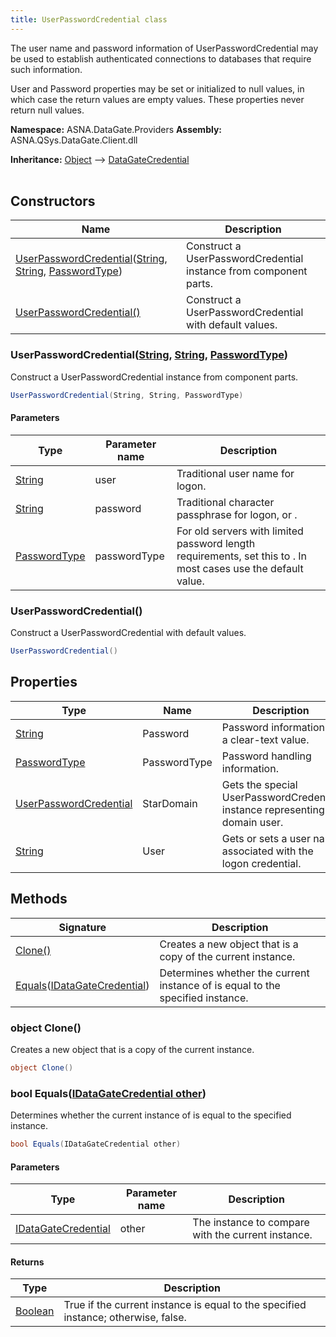 ```yaml
---
title: UserPasswordCredential class
---
```


The user name and password information of UserPasswordCredential may be
used to establish authenticated connections to databases that require
such information.

User and Password properties may be set or initialized to null values,
in which case the return values are empty values.  These properties
never return null values.

**Namespace:** ASNA.DataGate.Providers
**Assembly:** ASNA.QSys.DataGate.Client.dll

**Inheritance:** [Object](https://docs.microsoft.com/en-us/dotnet/api/system.object) --> [DataGateCredential](/reference/datagate/datagate-providers/datagate-credential.html)
<br>
<br>

## Constructors

| Name | Description |
| --- | --- |
| [UserPasswordCredential](#userpasswordcredentialstring-string-passwordtype)([String](https://docs.microsoft.com/en-us/dotnet/api/system.string), [String](https://docs.microsoft.com/en-us/dotnet/api/system.string), [PasswordType](/reference/datagate/datagate-common/password-type.html)) | Construct a UserPasswordCredential instance from component parts.
| [UserPasswordCredential()](#userpasswordcredential) | Construct a UserPasswordCredential with default values.

### UserPasswordCredential([String](https://docs.microsoft.com/en-us/dotnet/api/system.string), [String](https://docs.microsoft.com/en-us/dotnet/api/system.string), [PasswordType](/reference/datagate/datagate-common/password-type.html))

Construct a UserPasswordCredential instance from component parts.

```cs
UserPasswordCredential(String, String, PasswordType)
```

#### Parameters

| Type | Parameter name | Description
| --- | --- | ---
| [String](https://docs.microsoft.com/en-us/dotnet/api/system.string) | user | Traditional user name for logon.
| [String](https://docs.microsoft.com/en-us/dotnet/api/system.string) | password | Traditional character passphrase for logon,            or .            
| [PasswordType](/reference/datagate/datagate-common/password-type.html) | passwordType | For old servers with limited password            length requirements, set this to .            In most cases use the default value.

### UserPasswordCredential()

Construct a UserPasswordCredential with default values.

```cs
UserPasswordCredential()
```

## Properties

| Type | Name | Description
| --- | --- | --- 
| [String](https://learn.microsoft.com/en-us/dotnet/api/system.string?view=net-8.0) | Password | Password information as a clear-text value. |
| [PasswordType](/reference/datagate/datagate-common/password-type.html) | PasswordType | Password handling information. |
| [UserPasswordCredential](/reference/datagate/datagate-providers/user-password-credential.html) | StarDomain | Gets the special UserPasswordCredential instance representing a domain user. |
| [String](https://learn.microsoft.com/en-us/dotnet/api/system.string?view=net-8.0) | User | Gets or sets a user name associated with the logon credential. |

## Methods

| Signature | Description |
| --- | --- |
| [Clone()](#object-clone) | Creates a new object that is a copy of the current instance.
| [Equals](#bool-equalsidatagatecredential-other)([IDataGateCredential](/reference/datagate/datagate-providers/i-datagate-credential.html)) | Determines whether the current instance of  is equal to the specified instance.

### object Clone()

Creates a new object that is a copy of the current instance.

```cs
object Clone()
```

### bool Equals([IDataGateCredential other](/reference/datagate/datagate-providers/i-datagate-credential.html))

Determines whether the current instance of  is equal to the specified instance.

```cs
bool Equals(IDataGateCredential other)
```

#### Parameters

| Type | Parameter name | Description
| --- | --- | ---
| [IDataGateCredential](/reference/datagate/datagate-providers/i-datagate-credential.html) | other | The instance to compare with the current instance.

#### Returns

| Type | Description
| --- | ---
| [Boolean](https://docs.microsoft.com/en-us/dotnet/api/system.boolean) | True if the current instance is equal to the specified instance; otherwise, false.
